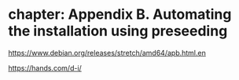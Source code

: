 # chapter: Appendix B. Automating the installation using preseeding
https://www.debian.org/releases/stretch/amd64/apb.html.en

https://hands.com/d-i/
